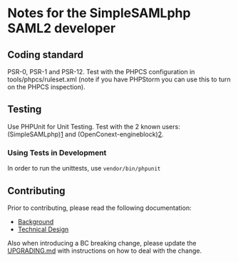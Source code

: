 # Notes for the SimpleSAMLphp SAML2 developer

## Coding standard

PSR-0, PSR-1 and PSR-12.
Test with the PHPCS configuration in tools/phpcs/ruleset.xml
(note if you have PHPStorm you can use this to turn on the PHPCS inspection).

## Testing

Use PHPUnit for Unit Testing.
Test with the 2 known users: (SimpleSAMLphp)[1] and (OpenConext-engineblock)[2].

### Using Tests in Development

In order to run the unittests, use `vendor/bin/phpunit`

## Contributing

Prior to contributing, please read the following documentation:

- [Background][3]
- [Technical Design][4]

Also when introducing a BC breaking change, please update the [UPGRADING.md](UPGRADING.md) with instructions on how to deal with the change.

[1]: https://www.simplesamlphp.org
[2]: https://www.openconext.org
[3]: https://github.com/simplesamlphp/saml2/wiki/Background
[4]: https://github.com/simplesamlphp/saml2/wiki/SAML2-v1.0-Technical-Design
